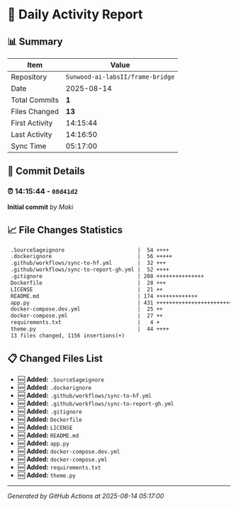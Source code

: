 # 📅 Daily Activity Report

## 📊 Summary
| Item | Value |
|------|-------|
| Repository | `Sunwood-ai-labsII/frame-bridge` |
| Date | 2025-08-14 |
| Total Commits | **1** |
| Files Changed | **13** |
| First Activity | 14:15:44 |
| Last Activity | 14:16:50 |
| Sync Time | 05:17:00 |

## 📝 Commit Details

### ⏰ 14:15:44 - `08d41d2`
**Initial commit**
*by Maki*

## 📈 File Changes Statistics

```diff
 .SourceSageignore                       |  54 ++++
 .dockerignore                           |  56 +++++
 .github/workflows/sync-to-hf.yml        |  32 +++
 .github/workflows/sync-to-report-gh.yml |  52 ++++
 .gitignore                              | 208 +++++++++++++++
 Dockerfile                              |  28 +++
 LICENSE                                 |  21 ++
 README.md                               | 174 +++++++++++++
 app.py                                  | 431 ++++++++++++++++++++++++++++++++
 docker-compose.dev.yml                  |  25 ++
 docker-compose.yml                      |  27 ++
 requirements.txt                        |   4 +
 theme.py                                |  44 ++++
 13 files changed, 1156 insertions(+)
```

## 📋 Changed Files List

- 🆕 **Added:** `.SourceSageignore`
- 🆕 **Added:** `.dockerignore`
- 🆕 **Added:** `.github/workflows/sync-to-hf.yml`
- 🆕 **Added:** `.github/workflows/sync-to-report-gh.yml`
- 🆕 **Added:** `.gitignore`
- 🆕 **Added:** `Dockerfile`
- 🆕 **Added:** `LICENSE`
- 🆕 **Added:** `README.md`
- 🆕 **Added:** `app.py`
- 🆕 **Added:** `docker-compose.dev.yml`
- 🆕 **Added:** `docker-compose.yml`
- 🆕 **Added:** `requirements.txt`
- 🆕 **Added:** `theme.py`

---
*Generated by GitHub Actions at 2025-08-14 05:17:00*
